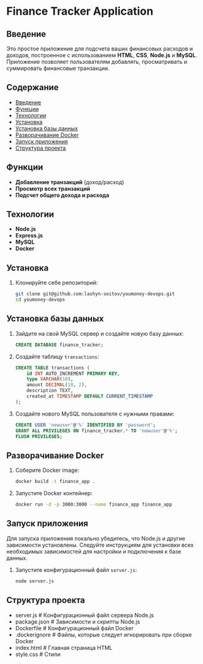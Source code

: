# Finance Tracker Application

## Введение
Это простое приложение для подсчета ваших финансовых расходов и доходов, построенное с использованием **HTML**, **CSS**, **Node.js** и **MySQL**. Приложение позволяет пользователям добавлять, просматривать и суммировать финансовые транзакции.

## Содержание
- [Введение](#введение)
- [Функции](#функции)
- [Технологии](#технологии)
- [Установка](#установка)
- [Установка базы данных](#установка-базы-данных)
- [Разворачивание Docker](#разворачивание-docker)
- [Запуск приложения](#запуск-приложения)
- [Структура проекта](#структура-проекта)

## Функции
- **Добавление транзакций** (доход/расход)
- **Просмотр всех транзакций**
- **Подсчет общего дохода и расхода**

## Технологии
- **Node.js**
- **Express.js**
- **MySQL**
- **Docker**

## Установка
1. Клонируйте себе репозиторий:
    ```sh
    git clone git@github.com:lashyn-seitov/youmoney-devops.git
    cd youmoney-devops
    ```

## Установка базы данных
1. Зайдите на свой MySQL сервер и создайте новую базу данных:
    ```sql
    CREATE DATABASE finance_tracker;
    ```

2. Создайте таблицу `transactions`:
    ```sql
    CREATE TABLE transactions (
        id INT AUTO_INCREMENT PRIMARY KEY,
        type VARCHAR(10),
        amount DECIMAL(10, 2),
        description TEXT,
        created_at TIMESTAMP DEFAULT CURRENT_TIMESTAMP
    );
    ```

3. Создайте нового MySQL пользователя с нужными правами:
    ```sql
    CREATE USER 'newuser'@'%' IDENTIFIED BY 'password';
    GRANT ALL PRIVILEGES ON finance_tracker.* TO 'newuser'@'%';
    FLUSH PRIVILEGES;
    ```

## Разворачивание Docker
1. Соберите Docker image:
    ```sh
    docker build -t finance_app .
    ```

2. Запустите Docker контейнер:
    ```sh
    docker run -d -p 3000:3000 --name finance_app finance_app
    ```

## Запуск приложения
Для запуска приложения локально убедитесь, что Node.js и другие зависимости установлены. Следуйте инструкциям для установки всех необходимых зависимостей для настройки и подключения к базе данных.
1. Запустите конфигурационный файл `server.js`:
    ```sh
    node server.js    
    ```

## Структура проекта
 - server.js # Конфигурационный файл сервера Node.js
 - package.json # Зависимости и скрипты Node.js
 - Dockerfile # Конфигурационный файл Docker
 - .dockerignore # Файлы, которые следует игнорировать при сборке Docker
 - index.html # Главная страница HTML
 - style.css  # Стили
